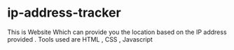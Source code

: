 # ip-address-tracker

This is Website Which can provide you the location based on the IP address provided . Tools used are HTML , CSS , Javascript
